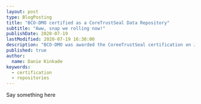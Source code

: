 ```yaml
---
layout: post
type: BlogPosting
title: "BCO-DMO certified as a CoreTrustSeal Data Repository"
subtitle: "Aww, snap we rolling now!"
publishDate: 2020-07-19
lastModified: 2020-07-19 16:30:00
description: "BCO-DMO was awarded the CoreeTrustSeal certification on July 13, 2020"
published: true
author: 
  name: Danie Kinkade
keywords: 
  - certification
  - repositories
---
```


Say something here
